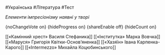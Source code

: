 #Українська #Література #Тест

*Елементи імпресіонізму наявні у творі*

{noChangeVote on}
{hideProgress on}
{shareEnable off}
{hideCount on}

[[«Камінний хрест» Василя Стефаника]]
[[«Інститутка» Марка Вовчка]]
[[«Маруся» Григорія Квітки-Основ’яненка]]
[[«Хазяїн» Івана Карпенка-Карого]]
[[«Intermezzo» Михайла Коцюбинського]]
